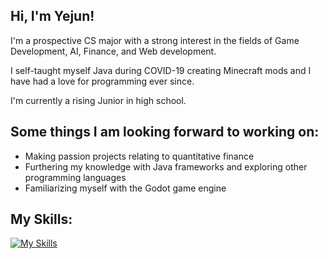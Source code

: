 ## Hi, I'm Yejun!

I'm a prospective CS major with a strong interest in the fields of Game Development, AI, Finance, and Web development. 

I self-taught myself Java during COVID-19 creating Minecraft mods and I have had a love for programming ever since.

I'm currently a rising Junior in high school.

## Some things I am looking forward to working on:
- Making passion projects relating to quantitative finance
- Furthering my knowledge with Java frameworks and exploring other programming languages
- Familiarizing myself with the Godot game engine

## My Skills:
[![My Skills](https://skillicons.dev/icons?i=discord,java,idea,js,postgres,spring,html,css)](https://skillicons.dev)
